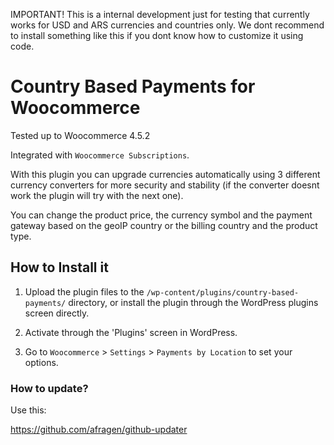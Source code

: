 
IMPORTANT! This is a internal development just for testing that currently works for USD and ARS currencies and countries only. We dont recommend to install something like this if you dont know how to customize it using code.

# Country Based Payments for Woocommerce


Tested up to Woocommerce 4.5.2

Integrated with `Woocommerce Subscriptions`.

With this plugin you can upgrade currencies automatically using 3 different currency converters for more security and stability (if the  converter doesnt work the plugin will try with the next one).

You can change the product price, the currency symbol and the payment gateway based on the geoIP country or the billing country and the product type. 

## How to Install it


1. Upload the plugin files to the `/wp-content/plugins/country-based-payments/` directory, or install the plugin through the WordPress plugins screen directly. 

1. Activate through the 'Plugins' screen in WordPress.

1. Go to `Woocommerce` > `Settings` > `Payments by Location` to set your options.


### How to update?


Use this:

https://github.com/afragen/github-updater




